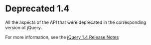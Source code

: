 # Deprecated 1.4
All the aspects of the API that were deprecated in the corresponding version of jQuery.
        <p>For more information, see the <a href="http://jquery14.com/day-01/jquery-14">jQuery 1.4 Release Notes</a></p>
      